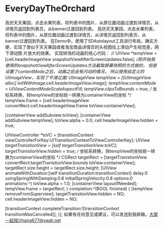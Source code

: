 # EveryDayTheOrchard
高仿天天果园，点击水果列表，将列表中的图片，从原位置动画过渡到详情页，从详情页返回到列表页，从banner过渡回到列表。
高仿天天果园，点击水果列表，将列表中的图片，从原位置动画过渡到详情页，从详情页返回到列表页，从banner过渡回到列表。
在Demo中，使用了SDAutolayout工具进行布局，确实方便，实现了类似于天天果园或者淘宝商品详情页的头视图往上滑动产生视觉差，网下滑动图
片放大的效果。
实现转场的动画的核心代码：
//    UIView *tempView = [cell.headerImageView
snapshotViewAfterScreenUpdates:false];
/*刚开始我使用的snapshotViewAfterScreenUpdates方法截取屏幕快照的方式做的，
但是设置了contentMode之后，动画之后会有闪动的情况，
所以使用自定义的UIImageView，实现了平滑过渡*/
UIImageView *tempView = [[UIImageView alloc]
initWithImage:cell.headerImageView.image];
tempView.contentMode = UIViewContentModeScaleAspectFill;
tempView.clipsToBounds = true;
/*
坐标系转换，将tempView的坐标统一转换为containerView的坐标
*/
tempView.frame = [cell.headerImageView
convertRect:cell.headerImageView.frame toView:containerView];

[containerView addSubview:toView];
[containerView addSubview:tempView];
toView.alpha = 0.0;
cell.headerImageView.hidden = true;

UIViewController *toVC = [transitionContext
viewControllerForKey:UITransitionContextToViewControllerKey];
UIView *targetTranistionView = [self targetTransitionView:toVC];
targetTranistionView.hidden = true;
/*
坐标系转换，将tempView的坐标统一转换为containerView的坐标
*/
CGRect targetRect = [targetTranistionView
convertRect:targetTranistionView.bounds toView:containerView];
targetRect.size.height = targetRect.size.height;
[UIView animateWithDuration:[self
transitionDuration:transitionContext] delay:0
usingSpringWithDamping:0.6 initialSpringVelocity:0.8 options:0
animations:^{
toView.alpha = 1.0;
[containerView layoutIfNeeded];
tempView.frame = targetRect;
} completion:^(BOOL finished) {
[tempView removeFromSuperview];
targetTranistionView.hidden = NO;
cell.headerImageView.hidden = NO;

[transitionContext completeTransition:![transitionContext
transitionWasCancelled]];
}];
如果有任何意见或建议，可以发送到我邮箱，大家一起探讨jiang677@yeah.net
